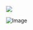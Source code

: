 ![](https://komarev.com/ghpvc/?username=leomanfred)

![Image](https://github.com/user-attachments/assets/3ddd4a7b-8b87-4228-875c-d1b5a0d5de4d)

